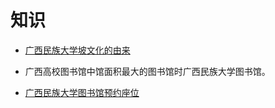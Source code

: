 # 知识

- [广西民族大学坡文化的由来](https://q.yiban.cn/app/index/appid/1511235)

- 广西高校图书馆中馆面积最大的图书馆时广西民族大学图书馆。

- [广西民族大学图书馆预约座位](https://library.gxmzu.edu.cn/info/1010/18423.htm)